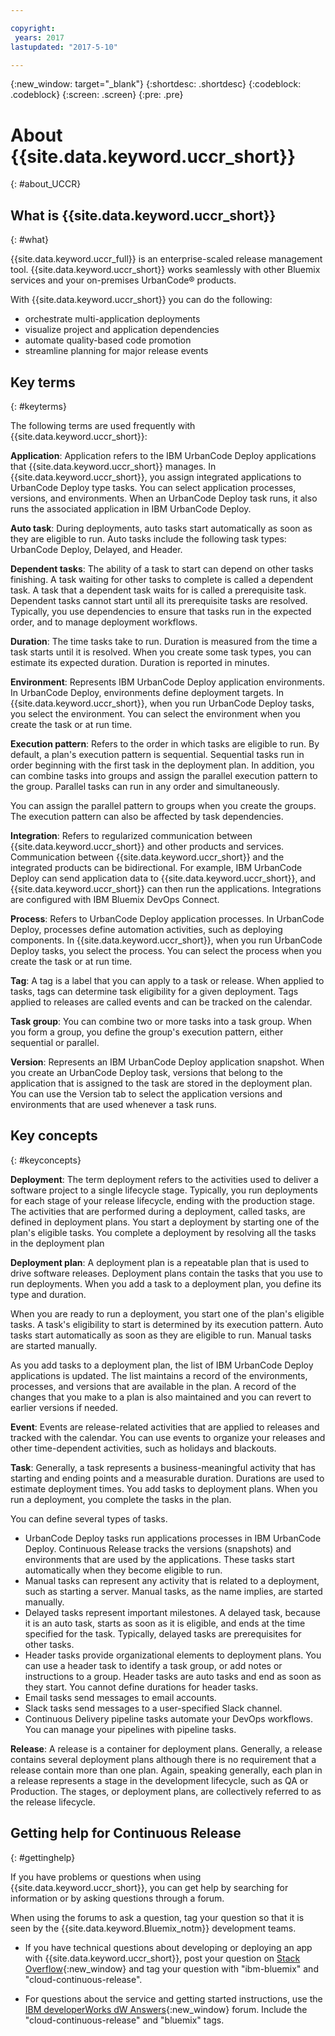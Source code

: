 ```yaml
---

copyright:
 years: 2017
lastupdated: "2017-5-10"

---
```


{:new_window: target="_blank"}
{:shortdesc: .shortdesc}
{:codeblock: .codeblock}
{:screen: .screen}
{:pre: .pre}


# About {{site.data.keyword.uccr_short}}
{: #about_UCCR}


## What is {{site.data.keyword.uccr_short}}
{: #what}

{{site.data.keyword.uccr_full}} is an enterprise-scaled release management tool. {{site.data.keyword.uccr_short}} works seamlessly with other Bluemix services and your on-premises UrbanCode&reg; products.

With {{site.data.keyword.uccr_short}} you can do the following:

<ul>
<li>orchestrate multi-application deployments
</li>
<li>visualize project and application dependencies
</li>
<li>automate quality-based code promotion
</li>
<li>streamline planning for major release events
</li>
</ul>


## Key terms
{: #keyterms}

The following terms are used frequently with {{site.data.keyword.uccr_short}}:

**Application**: Application refers to the IBM UrbanCode Deploy applications that {{site.data.keyword.uccr_short}} manages. In {{site.data.keyword.uccr_short}}, you assign integrated applications to UrbanCode Deploy type tasks. You can select application processes, versions, and environments. When an UrbanCode Deploy task runs, it also runs the associated application in IBM UrbanCode Deploy.

**Auto task**: During deployments, auto tasks start automatically as soon as they are eligible to run. Auto tasks include the following task types: UrbanCode Deploy, Delayed, and Header.

**Dependent tasks**: The ability of a task to start can depend on other tasks finishing. A task waiting for other tasks to complete is called a dependent task. A task that a dependent task waits for is called a prerequisite task. Dependent tasks cannot start until all its prerequisite tasks are resolved. Typically, you use dependencies to ensure that tasks run in the expected order, and to manage deployment workflows.

**Duration**: The time tasks take to run. Duration is measured from the time a task starts until it is resolved. When you create some task types, you can estimate its expected duration. Duration is reported in minutes.

**Environment**: Represents IBM UrbanCode Deploy application environments. In UrbanCode Deploy, environments define deployment targets. In {{site.data.keyword.uccr_short}}, when you run UrbanCode Deploy tasks, you select the environment. You can select the environment when you create the task or at run time.

**Execution pattern**: Refers to the order in which tasks are eligible to run. By default, a plan's execution pattern is sequential. Sequential tasks run in order beginning with the first task in the deployment plan. In addition, you can combine tasks into groups and assign the parallel execution pattern to the group.  Parallel tasks can run in any order and simultaneously.

You can assign the parallel pattern to groups when you create the groups. The execution pattern can also be affected by task dependencies.

**Integration**: Refers to regularized communication between {{site.data.keyword.uccr_short}} and other products and services. Communication between {{site.data.keyword.uccr_short}} and the integrated products can be bidirectional. For example, IBM UrbanCode Deploy can send application data to {{site.data.keyword.uccr_short}}, and {{site.data.keyword.uccr_short}} can then run the applications. Integrations are configured with IBM Bluemix DevOps Connect.

**Process**: Refers to UrbanCode Deploy application processes. In UrbanCode Deploy, processes define automation activities, such as deploying components. In {{site.data.keyword.uccr_short}}, when you run UrbanCode Deploy tasks, you select the process. You can select the process when you create the task or at run time.

**Tag**: A tag is a label that you can apply to a task or release. When applied to tasks, tags can determine task eligibility for a given deployment. Tags applied to releases are called events and can be tracked on the calendar.

**Task group**: You can combine two or more tasks into a task group. When you form a group, you define the group's execution pattern, either sequential or parallel.

**Version**: Represents an IBM UrbanCode Deploy application snapshot. When you create an UrbanCode Deploy task, versions that belong to the application that is assigned to the task are stored in the deployment plan. You can use the Version tab to select the application versions and environments that are used whenever a task runs.

## Key concepts
{: #keyconcepts}

**Deployment**:
The term deployment refers to the activities used to deliver a software project to a single lifecycle stage. Typically, you run deployments for each stage of your release lifecycle, ending with the production stage. The activities that are performed during a deployment, called tasks, are defined in deployment plans. You start a deployment by starting one of the plan's eligible tasks. You complete a deployment by resolving all the tasks in the deployment plan

**Deployment plan**: A deployment plan is a repeatable plan that is used to drive software releases. Deployment plans contain the tasks that you use to run deployments. When you add a task to a deployment plan, you define its type and duration.

When you are ready to run a deployment, you start one of the plan's eligible tasks. A task's eligibility to start is determined by its execution pattern. Auto tasks start automatically as soon as they are eligible to run. Manual tasks are started manually.  

As you add tasks to a deployment plan, the list of IBM UrbanCode Deploy applications is updated. The list maintains a record of the environments, processes, and versions that are available in the plan. A record of the changes that you make to a plan is also maintained and you can revert to earlier versions if needed.

**Event**: Events are release-related activities that are applied to releases and tracked with the calendar. You can use events to organize your releases and other time-dependent activities, such as holidays and blackouts.

**Task**: Generally, a task represents a business-meaningful activity that has starting and ending points and a measurable duration. Durations are used to estimate deployment times. You add tasks to deployment plans. When you run a deployment, you complete the tasks in the plan.

You can define several types of tasks.
<ul>
<li>UrbanCode Deploy tasks run applications processes in IBM UrbanCode Deploy. Continuous Release tracks the versions (snapshots) and environments that are used by the applications. These tasks start automatically when they become eligible to run.
</li>
<li>Manual tasks can represent any activity that is related to a deployment, such as starting a server. Manual tasks, as the name implies, are started manually.
</li>
<li>Delayed tasks represent important milestones. A delayed task, because it is an auto task, starts as soon as it is eligible, and ends at the time specified for the task. Typically, delayed tasks are prerequisites for other tasks.
</li>
<li>Header tasks provide organizational elements to deployment plans. You can use a header task to identify a task group, or add notes or instructions to a group. Header tasks are auto tasks and end as soon as they start. You cannot define durations for header tasks.
</li>
<li>Email tasks send messages to email accounts.
</li>
<li>Slack tasks send messages to a user-specified Slack channel.
</li>
<li>Continuous Delivery pipeline tasks automate your DevOps workflows. You can manage your pipelines with pipeline tasks.
</li>
</ul>

**Release**:
A release is a container for deployment plans. Generally, a release contains several deployment plans although there is no requirement that a release contain more than one plan. Again, speaking generally, each plan in a release represents a stage in the development lifecycle, such as QA or Production. The stages, or deployment plans, are collectively referred to as the release lifecycle.

<!--

## Getting help and support for <service_short_name>
{: #gettinghelp}

If you have problems or questions when using service_name, you can get help by searching for information or by asking questions through a forum. You can also open a support ticket.

When using the forums to ask a question, tag your question so that it is seen by the {{site.data.keyword.Bluemix_notm}} development teams.
<!--Insert the appropriate Stack Overflow tag for your service for <service_keyword> in URL and text below:  

-->

<!--

* If you have technical questions about developing or deploying an app with service_short_name, post your question on [Stack Overflow](http://stackoverflow.com/search?q=<service_keyword>+ibm-bluemix){:new_window} and tag your question with "ibm-bluemix" and "<service_keyword>".

-->

<!--Insert the appropriate dW Answers tag for your service for <service_keyword> in URL below:  -->

<!--

* For questions about the service and getting started instructions, use the [IBM developerWorks dW Answers](https://developer.ibm.com/answers/topics/<service_name>/?smartspace=bluemix){:new_window} forum. Include the  "<service_keyword>" and "bluemix" tags.

See [Getting help](https://www.{DomainName}/docs/support/index.html#getting-help) for more details about using the forums.

For information about opening an IBM support ticket, or about support levels and ticket severities, see [Contacting support](https://www.{DomainName}/docs/support/index.html#contacting-support).

-->

## Getting help for Continuous Release
{: #gettinghelp}

If you have problems or questions when using {{site.data.keyword.uccr_short}}, you can get help by searching for information or by asking questions through a forum.  

When using the forums to ask a question, tag your question so that it is seen by the {{site.data.keyword.Bluemix_notm}} development teams.

* If you have technical questions about developing or deploying an app with {{site.data.keyword.uccr_short}}, post your question on [Stack Overflow](http://stackoverflow.com/search?q=cloud-continuous-release+ibm-bluemix){:new_window} and tag your question with "ibm-bluemix" and "cloud-continuous-release".

* For questions about the service and getting started instructions, use the [IBM developerWorks dW Answers](https://developer.ibm.com/answers/topics/cloud-continuous-release/?smartspace=bluemix){:new_window} forum. Include the  "cloud-continuous-release" and "bluemix" tags.
